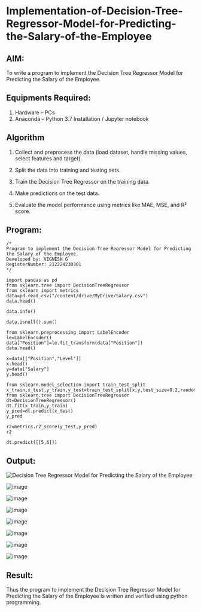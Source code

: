 # Implementation-of-Decision-Tree-Regressor-Model-for-Predicting-the-Salary-of-the-Employee

## AIM:
To write a program to implement the Decision Tree Regressor Model for Predicting the Salary of the Employee.

## Equipments Required:
1. Hardware – PCs
2. Anaconda – Python 3.7 Installation / Jupyter notebook

## Algorithm
1. Collect and preprocess the data (load dataset, handle missing values, select features and target).

2. Split the data into training and testing sets.

3. Train the Decision Tree Regressor on the training data.

4. Make predictions on the test data.

5. Evaluate the model performance using metrics like MAE, MSE, and R² score.

## Program:
```
/*
Program to implement the Decision Tree Regressor Model for Predicting the Salary of the Employee.
Developed by: VIGNESH G
RegisterNumber: 212224230301 
*/
```
```
import pandas as pd
from sklearn.tree import DecisionTreeRegressor
from sklearn import metrics
data=pd.read_csv("/content/drive/MyDrive/Salary.csv")
data.head()
```
```
data.info()
```
```
data.isnull().sum()
```
```
from sklearn.preprocessing import LabelEncoder
le=LabelEncoder()
data["Position"]=le.fit_transform(data["Position"])
data.head()
```
```
x=data[["Position","Level"]]
x.head()
y=data["Salary"]
y.head()
```
```
from sklearn.model_selection import train_test_split
x_train,x_test,y_train,y_test=train_test_split(x,y,test_size=0.2,random_state=2)
from sklearn.tree import DecisionTreeRegressor
dt=DecisionTreeRegressor()
dt.fit(x_train,y_train)
y_pred=dt.predict(x_test)
y_pred
```
```
r2=metrics.r2_score(y_test,y_pred)
r2
```
```
dt.predict([[5,6]])
```
## Output:
![Decision Tree Regressor Model for Predicting the Salary of the Employee](sam.png)

![image](https://github.com/user-attachments/assets/b6eb06ed-4ba7-4f88-b66d-965e386c76e7)

![image](https://github.com/user-attachments/assets/9d9d0104-9a89-4777-bf09-9842056a749e)

![image](https://github.com/user-attachments/assets/1635a14e-8d7d-4589-96fa-5f2262900a1c)

![image](https://github.com/user-attachments/assets/534f5c7c-4bf4-4f46-a02e-ce22492e7b43)

![image](https://github.com/user-attachments/assets/2e46c9ca-e69d-48f4-bc81-c7b9333e3457)

![image](https://github.com/user-attachments/assets/fa8cf2e0-9710-4a3c-934d-af4ea4403882)

![image](https://github.com/user-attachments/assets/c0d33f02-dbb1-43b5-8a98-3aefab0b35b5)




## Result:
Thus the program to implement the Decision Tree Regressor Model for Predicting the Salary of the Employee is written and verified using python programming.
